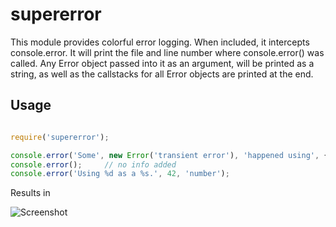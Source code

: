 supererror
==========

This module provides colorful error logging. When included, it intercepts console.error.
It will print the file and line number where console.error() was called.
Any Error object passed into it as an argument, will be printed as a string, as well as
the callstacks for all Error objects are printed at the end.

Usage
-----

```javascript

require('supererror');

console.error('Some', new Error('transient error'), 'happened using', { some: 'value' });
console.error();     // no info added
console.error('Using %d as a %s.', 42, 'number');

```

Results in

![Screenshot](http://i.imgur.com/FSNNrCG.png)

